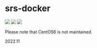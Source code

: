 # srs-docker

![](http://ossrs.net:8000/gif/v1/sls.gif?site=github.com&path=/docker/dev6)
[![](https://cloud.githubusercontent.com/assets/2777660/22814959/c51cbe72-ef92-11e6-81cc-32b657b285d5.png)](https://github.com/ossrs/srs/wiki/v1_CN_Contact#wechat)
[![](https://github.com/ossrs/developer/actions/workflows/release.yml/badge.svg?branch=dev6)](https://github.com/ossrs/developer/actions/workflows/release.yml?query=workflow%3ARelease+branch%3Adev6)


Please note that CentOS6 is not maintained.

2022.11

